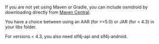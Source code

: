 
If you are not yet using Maven or Gradle, you can include osmdroid by downloading directly from [Maven Central](https://oss.sonatype.org/content/groups/public/org/osmdroid/).

You have a choice between using an AAR (for >=5.0) or JAR (for < 4.3) in your libs folder.

For versions < 4.3, you also need slf4j-api and slf4j-android.